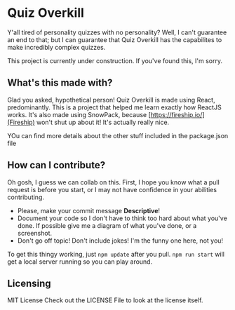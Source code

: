 # Quiz Overkill
Y'all tired of personality quizzes with no personality? Well, I can't guarantee an end to that; but I can guarantee that Quiz Overkill has the capabilites to make incredibly complex quizzes.

This project is currently under construction. If you've found this, I'm sorry.

## What's this made with?
Glad you asked, hypothetical person!
Quiz Overkill is made using React, predominantly. This is a project that helped me learn exactly how ReactJS works.
It's also made using SnowPack, because [https://fireship.io/](Fireship) won't shut up about it! It's actually really nice.

YOu can find more details about the other stuff included in the package.json file

## How can I contribute?
Oh gosh, I guess we can collab on this.
First, I hope you know what a pull request is before you start, or I may not have confidence in your abilities contributing.
- Please, make your commit message **Descriptive**!
- Document your code so I don't have to think too hard about what you've done. If possible give me a diagram of what you've done, or a screenshot.
- Don't go off topic! Don't include jokes! I'm the funny one here, not you!

To get this thingy working, just `npm update` after you pull.
`npm run start` will get a local server running so you can play around.

## Licensing
MIT License
Check out the LICENSE File to look at the license itself.